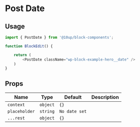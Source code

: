 # Post Date

## Usage

```js
import { PostDate } from '@10up/block-components';

function BlockEdit() {

    return (
        <PostDate className="wp-block-example-hero__date" />
    )
}
```

## Props

| Name       | Type              | Default  |  Description                                                   |
| ---------- | ----------------- | -------- | -------------------------------------------------------------- |
| `context` | `object` | `{}` |  |
| `placeholder` | `string` | `No date set` |  |
| `...rest` | `object` | `{}` |  |
